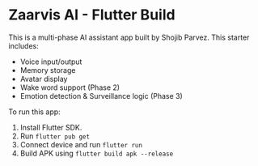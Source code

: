 # Zaarvis AI - Flutter Build
This is a multi-phase AI assistant app built by Shojib Parvez. This starter includes:
- Voice input/output
- Memory storage
- Avatar display
- Wake word support (Phase 2)
- Emotion detection & Surveillance logic (Phase 3)

To run this app:
1. Install Flutter SDK.
2. Run `flutter pub get`
3. Connect device and run `flutter run`
4. Build APK using `flutter build apk --release`
